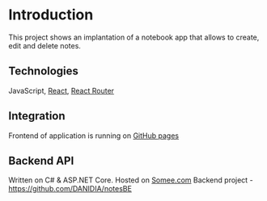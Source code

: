 # Introduction

This project shows an implantation of a notebook app that allows to create, edit and delete notes.

## Technologies

JavaScript, [React](https://react.dev/), [React Router](https://reactrouter.com/en/main)

## Integration

Frontend of application is running on [GitHub pages](https://pages.github.com/)

## Backend API

Written on C# & ASP.NET Core. Hosted on [Somee.com](https://somee.com/)
Backend project - https://github.com/DANIDIA/notesBE